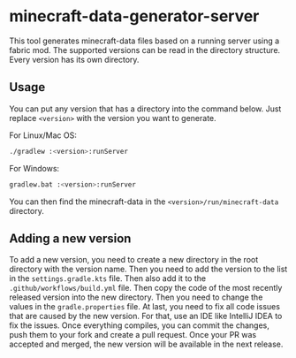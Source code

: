 # minecraft-data-generator-server

This tool generates minecraft-data files based on a running server using a fabric mod.
The supported versions can be read in the directory structure.
Every version has its own directory.

## Usage

You can put any version that has a directory into the command below.
Just replace `<version>` with the version you want to generate.

For Linux/Mac OS:
```bash
./gradlew :<version>:runServer
```

For Windows:
```bash
gradlew.bat :<version>:runServer
```

You can then find the minecraft-data in the `<version>/run/minecraft-data` directory.

## Adding a new version

To add a new version, you need to create a new directory in the root directory with the version name.
Then you need to add the version to the list in the `settings.gradle.kts` file.
Then also add it to the `.github/workflows/build.yml` file.
Then copy the code of the most recently released version into the new directory.
Then you need to change the values in the `gradle.properties` file.
At last, you need to fix all code issues that are caused by the new version.
For that, use an IDE like IntelliJ IDEA to fix the issues.
Once everything compiles, you can commit the changes, push them to your fork and create a pull request.
Once your PR was accepted and merged, the new version will be available in the next release.

